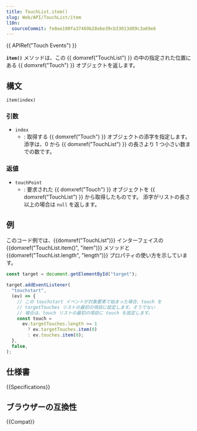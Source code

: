```yaml
---
title: TouchList.item()
slug: Web/API/TouchList/item
l10n:
  sourceCommit: fe0ae190fa37469b28ebe39cb33013d89c3a69e6
---
```


{{ APIRef("Touch Events") }}

**`item()`** メソッドは、この {{ domxref("TouchList") }} の中の指定された位置にある {{ domxref("Touch") }} オブジェクトを返します。

## 構文

```js-nolint
item(index)
```

### 引数

- `index`
  - : 取得する {{ domxref("Touch") }} オブジェクトの添字を指定します。添字は、0 から {{ domxref("TouchList") }} の長さより 1 つ小さい数までの数です。

### 返値

- `touchPoint`
  - : 要求された {{ domxref("Touch") }} オブジェクトを {{ domxref("TouchList") }} から取得したものです。
    添字がリストの長さ以上の場合は `null` を返します。

## 例

このコード例では、{{domxref("TouchList")}} インターフェイスの {{domxref("TouchList.item()", "item")}} メソッドと {{domxref("TouchList.length", "length")}} プロパティの使い方を示しています。

```js
const target = document.getElementById("target");

target.addEventListener(
  "touchstart",
  (ev) => {
    // この touchstart イベントが対象要素で始まった場合、touch を
    // targetTouches リストの最初の項目に設定します。そうでない
    // 場合は、touch リストの最初の項目に touch を設定します。
    const touch =
      ev.targetTouches.length >= 1
        ? ev.targetTouches.item(0)
        : ev.touches.item(0);
  },
  false,
);
```

## 仕様書

{{Specifications}}

## ブラウザーの互換性

{{Compat}}
